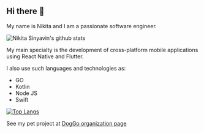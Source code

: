 ## Hi there 👋

My name is Nikita and I am a passionate software engineer. 

![Nikita Sinyavin's github stats](https://github-readme-stats.vercel.app/api?username=lesleysin&show_icons=true&theme=transparent) 

My main specialty is the development of cross-platform mobile applications using React Native and Flutter.

I also use such languages ​​and technologies as:
- GO
- Kotlin
- Node JS
- Swift

[![Top Langs](https://github-readme-stats.vercel.app/api/top-langs/?username=lesleysin&show_icons=true&theme=transparent&layout=compact)](https://github.com/anuraghazra/github-readme-stats)

See my pet project at [DogGo organization page](https://github.com/DogGoOrg)

